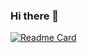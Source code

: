### Hi there 👋

[![Readme Card](https://github-readme-stats.vercel.app/api/pin/?username=terryso&repo=terryso)](https://github.com/terryso/terryso)


<!--
**terryso/terryso** is a ✨ _special_ ✨ repository because its `README.md` (this file) appears on your GitHub profile.

Here are some ideas to get you started:

- 🔭 I’m currently working on ...
- 🌱 I’m currently learning ...
- 👯 I’m looking to collaborate on ...
- 🤔 I’m looking for help with ...
- 💬 Ask me about ...
- 📫 How to reach me: ...
- 😄 Pronouns: ...
- ⚡ Fun fact: ...
-->
